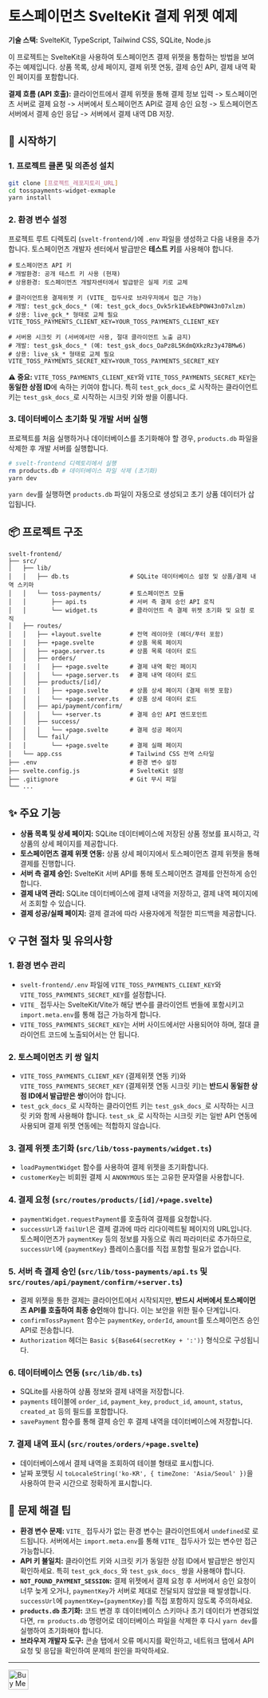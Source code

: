 # 토스페이먼츠 SvelteKit 결제 위젯 예제

**기술 스택:** SvelteKit, TypeScript, Tailwind CSS, SQLite, Node.js

이 프로젝트는 SvelteKit을 사용하여 토스페이먼츠 결제 위젯을 통합하는 방법을 보여주는 예제입니다. 상품 목록, 상세 페이지, 결제 위젯 연동, 결제 승인 API, 결제 내역 확인 페이지를 포함합니다.

**결제 흐름 (API 호출):** 클라이언트에서 결제 위젯을 통해 결제 정보 입력 -> 토스페이먼츠 서버로 결제 요청 -> 서버에서 토스페이먼츠 API로 결제 승인 요청 -> 토스페이먼츠 서버에서 결제 승인 응답 -> 서버에서 결제 내역 DB 저장.

## 🚀 시작하기

### 1. 프로젝트 클론 및 의존성 설치

```bash
git clone [프로젝트_레포지토리_URL]
cd tosspayments-widget-exmaple
yarn install
```

### 2. 환경 변수 설정

프로젝트 루트 디렉토리 (`svelt-frontend/`)에 `.env` 파일을 생성하고 다음 내용을 추가합니다. 토스페이먼츠 개발자 센터에서 발급받은 **테스트 키**를 사용해야 합니다.

```env
# 토스페이먼츠 API 키
# 개발환경: 공개 테스트 키 사용 (현재)
# 상용환경: 토스페이먼츠 개발자센터에서 발급받은 실제 키로 교체

# 클라이언트용 결제위젯 키 (VITE_ 접두사로 브라우저에서 접근 가능)
# 개발: test_gck_docs_* (예: test_gck_docs_Ovk5rk1EwkEbP0W43n07xlzm)
# 상용: live_gck_* 형태로 교체 필요
VITE_TOSS_PAYMENTS_CLIENT_KEY=YOUR_TOSS_PAYMENTS_CLIENT_KEY

# 서버용 시크릿 키 (서버에서만 사용, 절대 클라이언트 노출 금지)
# 개발: test_gsk_docs_* (예: test_gsk_docs_OaPz8L5KdmQXkzRz3y47BMw6)
# 상용: live_sk_* 형태로 교체 필요
VITE_TOSS_PAYMENTS_SECRET_KEY=YOUR_TOSS_PAYMENTS_SECRET_KEY
```

**⚠️ 중요:** `VITE_TOSS_PAYMENTS_CLIENT_KEY`와 `VITE_TOSS_PAYMENTS_SECRET_KEY`는 **동일한 상점 ID**에 속하는 키여야 합니다. 특히 `test_gck_docs_`로 시작하는 클라이언트 키는 `test_gsk_docs_`로 시작하는 시크릿 키와 쌍을 이룹니다.

### 3. 데이터베이스 초기화 및 개발 서버 실행

프로젝트를 처음 실행하거나 데이터베이스를 초기화해야 할 경우, `products.db` 파일을 삭제한 후 개발 서버를 실행합니다.

```bash
# svelt-frontend 디렉토리에서 실행
rm products.db # 데이터베이스 파일 삭제 (초기화)
yarn dev
```

`yarn dev`를 실행하면 `products.db` 파일이 자동으로 생성되고 초기 상품 데이터가 삽입됩니다.

## 📦 프로젝트 구조

```
svelt-frontend/
├── src/
│   ├── lib/
│   │   ├── db.ts                 # SQLite 데이터베이스 설정 및 상품/결제 내역 스키마
│   │   └── toss-payments/        # 토스페이먼츠 모듈
│   │       ├── api.ts            # 서버 측 결제 승인 API 로직
│   │       └── widget.ts         # 클라이언트 측 결제 위젯 초기화 및 요청 로직
│   ├── routes/
│   │   ├── +layout.svelte        # 전역 레이아웃 (헤더/푸터 포함)
│   │   ├── +page.svelte          # 상품 목록 페이지
│   │   ├── +page.server.ts       # 상품 목록 데이터 로드
│   │   ├── orders/
│   │   │   ├── +page.svelte      # 결제 내역 확인 페이지
│   │   │   └── +page.server.ts   # 결제 내역 데이터 로드
│   │   ├── products/[id]/
│   │   │   ├── +page.svelte      # 상품 상세 페이지 (결제 위젯 포함)
│   │   │   └── +page.server.ts   # 상품 상세 데이터 로드
│   │   ├── api/payment/confirm/
│   │   │   └── +server.ts        # 결제 승인 API 엔드포인트
│   │   ├── success/
│   │   │   └── +page.svelte      # 결제 성공 페이지
│   │   └── fail/
│   │       └── +page.svelte      # 결제 실패 페이지
│   └── app.css                   # Tailwind CSS 전역 스타일
├── .env                          # 환경 변수 설정
├── svelte.config.js              # SvelteKit 설정
├── .gitignore                    # Git 무시 파일
└── ...
```

## ✨ 주요 기능

*   **상품 목록 및 상세 페이지:** SQLite 데이터베이스에 저장된 상품 정보를 표시하고, 각 상품의 상세 페이지를 제공합니다.
*   **토스페이먼츠 결제 위젯 연동:** 상품 상세 페이지에서 토스페이먼츠 결제 위젯을 통해 결제를 진행합니다.
*   **서버 측 결제 승인:** SvelteKit 서버 API를 통해 토스페이먼츠 결제를 안전하게 승인합니다.
*   **결제 내역 관리:** SQLite 데이터베이스에 결제 내역을 저장하고, 결제 내역 페이지에서 조회할 수 있습니다.
*   **결제 성공/실패 페이지:** 결제 결과에 따라 사용자에게 적절한 피드백을 제공합니다.

## 💡 구현 절차 및 유의사항

### 1. 환경 변수 관리

*   `svelt-frontend/.env` 파일에 `VITE_TOSS_PAYMENTS_CLIENT_KEY`와 `VITE_TOSS_PAYMENTS_SECRET_KEY`를 설정합니다.
*   `VITE_` 접두사는 SvelteKit/Vite가 해당 변수를 클라이언트 번들에 포함시키고 `import.meta.env`를 통해 접근 가능하게 합니다.
*   `VITE_TOSS_PAYMENTS_SECRET_KEY`는 서버 사이드에서만 사용되어야 하며, 절대 클라이언트 코드에 노출되어서는 안 됩니다.

### 2. 토스페이먼츠 키 쌍 일치

*   `VITE_TOSS_PAYMENTS_CLIENT_KEY` (결제위젯 연동 키)와 `VITE_TOSS_PAYMENTS_SECRET_KEY` (결제위젯 연동 시크릿 키)는 **반드시 동일한 상점 ID에서 발급받은 쌍**이어야 합니다.
*   `test_gck_docs_`로 시작하는 클라이언트 키는 `test_gsk_docs_`로 시작하는 시크릿 키와 함께 사용해야 합니다. `test_sk_`로 시작하는 시크릿 키는 일반 API 연동에 사용되며 결제 위젯 연동에는 적합하지 않습니다.

### 3. 결제 위젯 초기화 (`src/lib/toss-payments/widget.ts`)

*   `loadPaymentWidget` 함수를 사용하여 결제 위젯을 초기화합니다.
*   `customerKey`는 비회원 결제 시 `ANONYMOUS` 또는 고유한 문자열을 사용합니다.

### 4. 결제 요청 (`src/routes/products/[id]/+page.svelte`)

*   `paymentWidget.requestPayment`를 호출하여 결제를 요청합니다.
*   `successUrl`과 `failUrl`은 결제 결과에 따라 리다이렉트될 페이지의 URL입니다. 토스페이먼츠가 `paymentKey` 등의 정보를 자동으로 쿼리 파라미터로 추가하므로, `successUrl`에 `{paymentKey}` 플레이스홀더를 직접 포함할 필요가 없습니다.

### 5. 서버 측 결제 승인 (`src/lib/toss-payments/api.ts` 및 `src/routes/api/payment/confirm/+server.ts`)

*   결제 위젯을 통한 결제는 클라이언트에서 시작되지만, **반드시 서버에서 토스페이먼츠 API를 호출하여 최종 승인**해야 합니다. 이는 보안을 위한 필수 단계입니다.
*   `confirmTossPayment` 함수는 `paymentKey`, `orderId`, `amount`를 토스페이먼츠 승인 API로 전송합니다.
*   `Authorization` 헤더는 `Basic ${Base64(secretKey + ':')}` 형식으로 구성됩니다.

### 6. 데이터베이스 연동 (`src/lib/db.ts`)

*   SQLite를 사용하여 상품 정보와 결제 내역을 저장합니다.
*   `payments` 테이블에 `order_id`, `payment_key`, `product_id`, `amount`, `status`, `created_at` 등의 필드를 포함합니다.
*   `savePayment` 함수를 통해 결제 승인 후 결제 내역을 데이터베이스에 저장합니다.

### 7. 결제 내역 표시 (`src/routes/orders/+page.svelte`)

*   데이터베이스에서 결제 내역을 조회하여 테이블 형태로 표시합니다.
*   날짜 포맷팅 시 `toLocaleString('ko-KR', { timeZone: 'Asia/Seoul' })`을 사용하여 한국 시간으로 정확하게 표시합니다.

## 🐛 문제 해결 팁

*   **환경 변수 문제:** `VITE_` 접두사가 없는 환경 변수는 클라이언트에서 `undefined`로 로드됩니다. 서버에서는 `import.meta.env`를 통해 `VITE_` 접두사가 있는 변수만 접근 가능합니다.
*   **API 키 불일치:** 클라이언트 키와 시크릿 키가 동일한 상점 ID에서 발급받은 쌍인지 확인하세요. 특히 `test_gck_docs_`와 `test_gsk_docs_` 쌍을 사용해야 합니다.
*   **`NOT_FOUND_PAYMENT_SESSION`:** 결제 위젯에서 결제 요청 후 서버에서 승인 요청이 너무 늦게 오거나, `paymentKey`가 서버로 제대로 전달되지 않았을 때 발생합니다. `successUrl`에 `paymentKey={paymentKey}`를 직접 포함하지 않도록 주의하세요.
*   **`products.db` 초기화:** 코드 변경 후 데이터베이스 스키마나 초기 데이터가 변경되었다면, `rm products.db` 명령어로 데이터베이스 파일을 삭제한 후 다시 `yarn dev`를 실행하여 초기화해야 합니다.
*   **브라우저 개발자 도구:** 콘솔 탭에서 오류 메시지를 확인하고, 네트워크 탭에서 API 요청 및 응답을 확인하여 문제의 원인을 파악하세요.

---

<a href="https://www.buymeacoffee.com/katpyeon" target="_blank">
  <img src="https://cdn.buymeacoffee.com/buttons/v2/default-yellow.png" alt="Buy Me A Coffee" height="40" />
</a>